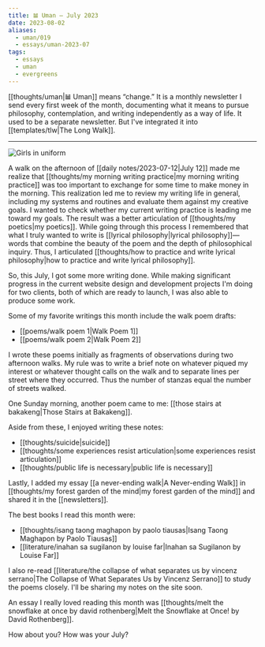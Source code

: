 ```yaml
---
title: 𝌡 Uman — July 2023
date: 2023-08-02
aliases:
  - uman/019
  - essays/uman-2023-07
tags:
  - essays
  - uman
  - evergreens
---
```

[[thoughts/uman|𝌡 Uman]] means “change.” It is a monthly newsletter I send every first week of the month, documenting what it means to pursue philosophy, contemplation, and writing independently as a way of life. It used to be a separate newsletter. But I've integrated it into [[templates/tlw|The Long Walk]].

---

![Girls in uniform](girls-in-uniform.jpg)

A walk on the afternoon of [[daily notes/2023-07-12|July 12]] made me realize that [[thoughts/my morning writing practice|my morning writing practice]] was too important to exchange for some time to make money in the morning. This realization led me to review my writing life in general, including my systems and routines and evaluate them against my creative goals. I wanted to check whether my current writing practice is leading me toward my goals. The result was a better articulation of [[thoughts/my poetics|my poetics]]. While going through this process I remembered that what I truly wanted to write is [[lyrical philosophy|lyrical philosophy]]—words that combine the beauty of the poem and the depth of philosophical inquiry. Thus, I articulated [[thoughts/how to practice and write lyrical philosophy|how to practice and write lyrical philosophy]].

So, this July, I got some more writing done. While making significant progress in the current website design and development projects I'm doing for two clients, both of which are ready to launch, I was also able to produce some work.

Some of my favorite writings this month include the walk poem drafts:
- [[poems/walk poem 1|Walk Poem 1]]
- [[poems/walk poem 2|Walk Poem 2]]

I wrote these poems initially as fragments of observations during two afternoon walks. My rule was to write a brief note on whatever piqued my interest or whatever thought calls on the walk and to separate lines per street where they occurred. Thus the number of stanzas equal the number of streets walked.

One Sunday morning, another poem came to me: [[those stairs at bakakeng|Those Stairs at Bakakeng]].

Aside from these, I enjoyed writing these notes:
- [[thoughts/suicide|suicide]]
- [[thoughts/some experiences resist articulation|some experiences resist articulation]]
- [[thoughts/public life is necessary|public life is necessary]]

Lastly, I added my essay [[a never-ending walk|A Never-ending Walk]] in [[thoughts/my forest garden of the mind|my forest garden of the mind]] and shared it in the [[newsletters]].

The best books I read this month were:
- [[thoughts/isang taong maghapon by paolo tiausas|Isang Taong Maghapon by Paolo Tiausas]]
- [[literature/inahan sa sugilanon by louise far|Inahan sa Sugilanon by Louise Far]]

I also re-read [[literature/the collapse of what separates us by vincenz serrano|The Collapse of What Separates Us by Vincenz Serrano]] to study the poems closely. I'll be sharing my notes on the site soon.

An essay I really loved reading this month was [[thoughts/melt the snowflake at once by david rothenberg|Melt the Snowflake at Once! by David Rothenberg]].

How about you? How was your July?